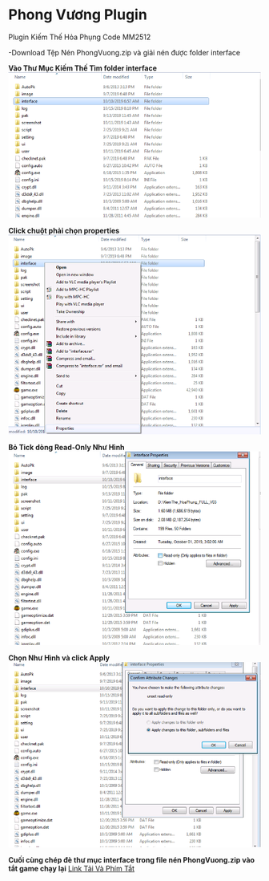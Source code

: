 # Phong Vương Plugin

Plugin Kiếm Thế Hỏa Phụng Code MM2512

-Download Tệp Nén PhongVuong.zip và giải nén được folder interface


**Vào Thư Mục Kiếm Thế Tìm folder interface**
![GitHub Logo](/Img/1.png)

**Click chuột phải chọn properties**
![GitHub Logo](/Img/2.png)


**Bỏ Tick dòng Read-Only Như Hình**
![GitHub Logo](/Img/3.png)

**Chọn Như Hình và click Apply**
![GitHub Logo](/Img/4.png)

**Cuối cùng chép đè thư mục interface trong file nén PhongVuong.zip vào tắt game chạy lại**
[Link Tải Và Phím Tắt](https://github.com/IoT-VN/PhongVuong/releases/tag/v1.0)

